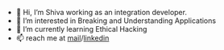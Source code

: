 - 👋 Hi, I’m Shiva working as an integration developer.
- 👀 I’m interested in Breaking and Understanding Applications
- 🌱 I’m currently learning Ethical Hacking
- 📫 reach me at [mail](shivakonda666@gmail.com)/[linkedin](https://www.linkedin.com/in/shivakonda19/)

<!---
1901S/1901S is a ✨ special ✨ repository because its `README.md` (this file) appears on your GitHub profile.
You can click the Preview link to take a look at your changes.
--->
